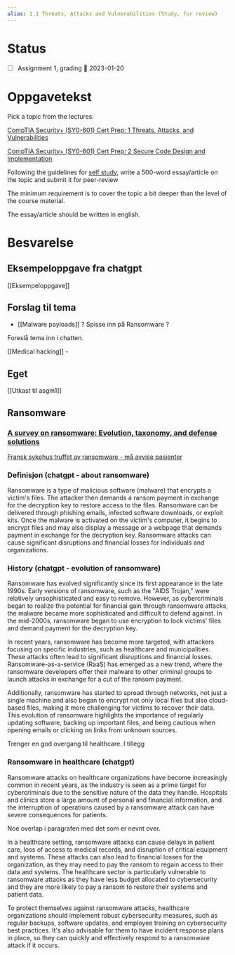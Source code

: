 ```yaml
---
alias: 1.1 Threats, Attacks and Vulnerabilities (Study, for review)
---
```


# Status
- [ ] Assignment 1, grading 📅 2023-01-20

# Oppgavetekst

Pick a topic from the lectures:

[CompTIA Security+ (SY0-601) Cert Prep: 1 Threats, Attacks, and Vulnerabilities](https://uia.instructure.com/courses/12512/modules/items/455629 "CompTIA Security+ (SY0-601) Cert Prep: 1 Threats, Attacks, and Vulnerabilities")

[CompTIA Security+ (SY0-601) Cert Prep: 2 Secure Code Design and Implementation](https://uia.instructure.com/courses/12512/modules/items/455630 "CompTIA Security+ (SY0-601) Cert Prep: 2 Secure Code Design and Implementation")

Following the guidelines for [self study](https://uia.instructure.com/courses/12512/pages/self-study "Self study"), write a 500-word essay/article on the topic and submit it for peer-review

The minimum requirement is to cover the topic a bit deeper than the level of the course material.

The essay/article should be written in english.


# Besvarelse

## Eksempeloppgave fra chatgpt
[[Eksempeloppgave]]


## Forslag til tema
- [[Malware payloads]] ? Spisse inn på Ransomware ?

Foreslå tema inn i chatten. 

[[Medical hacking]] - 


## Eget
[[Utkast til asgm1]]



## Ransomware
### [A survey on **ransomware**: Evolution, taxonomy, and defense solutions](https://dl.acm.org/doi/abs/10.1145/3514229?casa_token=NJsjjTg5qPIAAAAA:ZGu04AVy6WM7yT2-FL4n-xtMpHUwN6RSLZ7dNp89SuB6RTHL8xXyqgR9Zgduno8m7nnmbq3uDTM)

[Fransk sykehus truffet av ransomware - må avvise pasienter](https://www.cw.no/cyberangrep-ransomware/fransk-sykehus-truffet-av-ransomware-ma-avvise-pasienter/2105065)

### Definisjon (chatgpt - about ransomware)
Ransomware is a type of malicious software (malware) that encrypts a victim's files. The attacker then demands a ransom payment in exchange for the decryption key to restore access to the files. Ransomware can be delivered through phishing emails, infected software downloads, or exploit kits. Once the malware is activated on the victim's computer, it begins to encrypt files and may also display a message or a webpage that demands payment in exchange for the decryption key. Ransomware attacks can cause significant disruptions and financial losses for individuals and organizations.

### History (chatgpt - evolution of ransomware)
Ransomware has evolved significantly since its first appearance in the late 1990s. Early versions of ransomware, such as the "AIDS Trojan," were relatively unsophisticated and easy to remove. However, as cybercriminals began to realize the potential for financial gain through ransomware attacks, the malware became more sophisticated and difficult to defend against. In the mid-2000s, ransomware began to use encryption to lock victims' files and demand payment for the decryption key.

In recent years, ransomware has become more targeted, with attackers focusing on specific industries, such as healthcare and municipalities. These attacks often lead to significant disruptions and financial losses. Ransomware-as-a-service (RaaS) has emerged as a new trend, where the ransomware developers offer their malware to other criminal groups to launch attacks in exchange for a cut of the ransom payment.

Additionally, ransomware has started to spread through networks, not just a single machine and also began to encrypt not only local files but also cloud-based files, making it more challenging for victims to recover their data. This evolution of ransomware highlights the importance of regularly updating software, backing up important files, and being cautious when opening emails or clicking on links from unknown sources.

Trenger en god overgang til healthcare.
I tillegg


### Ransomware in healthcare (chatgpt)

Ransomware attacks on healthcare organizations have become increasingly common in recent years, as the industry is seen as a prime target for cybercriminals due to the sensitive nature of the data they handle. Hospitals and clinics store a large amount of personal and financial information, and the interruption of operations caused by a ransomware attack can have severe consequences for patients.

Noe overlap i paragrafen med det som er nevnt over. 

In a healthcare setting, ransomware attacks can cause delays in patient care, loss of access to medical records, and disruption of critical equipment and systems. These attacks can also lead to financial losses for the organization, as they may need to pay the ransom to regain access to their data and systems. The healthcare sector is particularly vulnerable to ransomware attacks as they have less budget allocated to cybersecurity and they are more likely to pay a ransom to restore their systems and patient data.

To protect themselves against ransomware attacks, healthcare organizations should implement robust cybersecurity measures, such as regular backups, software updates, and employee training on cybersecurity best practices. It's also advisable for them to have incident response plans in place, so they can quickly and effectively respond to a ransomware attack if it occurs.


